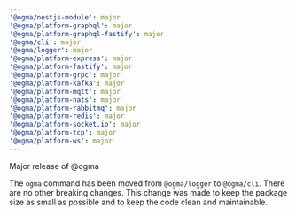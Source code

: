 ```yaml
---
'@ogma/nestjs-module': major
'@ogma/platform-graphql': major
'@ogma/platform-graphql-fastify': major
'@ogma/cli': major
'@ogma/logger': major
'@ogma/platform-express': major
'@ogma/platform-fastify': major
'@ogma/platform-grpc': major
'@ogma/platform-kafka': major
'@ogma/platform-mqtt': major
'@ogma/platform-nats': major
'@ogma/platform-rabbitmq': major
'@ogma/platform-redis': major
'@ogma/platform-socket.io': major
'@ogma/platform-tcp': major
'@ogma/platform-ws': major
---
```


Major release of @ogma

The `ogma` command has been moved from `@ogma/logger` to `@ogma/cli`. There are no other breaking changes. This change was made to keep the package size as small as possible and to keep the code clean and maintainable.
